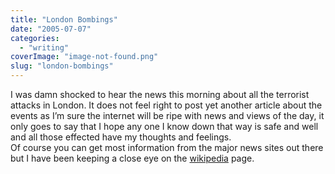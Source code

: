 ```yaml
---
title: "London Bombings"
date: "2005-07-07"
categories: 
  - "writing"
coverImage: "image-not-found.png"
slug: "london-bombings"
---
```


I was damn shocked to hear the news this morning about all the terrorist attacks in London. It does not feel right to post yet another article about the events as I’m sure the internet will be ripe with news and views of the day, it only goes to say that I hope any one I know down that way is safe and well and all those effected have my thoughts and feelings.  
Of course you can get most information from the major news sites out there but I have been keeping a close eye on the [wikipedia](http://en.wikipedia.org/wiki/7_July_2005_London_bombing) page.
